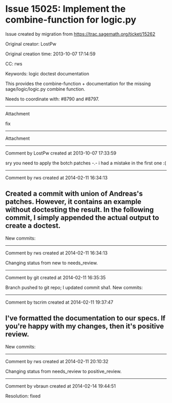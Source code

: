 # Issue 15025: Implement the combine-function for logic.py

Issue created by migration from https://trac.sagemath.org/ticket/15262

Original creator: LostPw

Original creation time: 2013-10-07 17:14:59

CC:  rws

Keywords: logic doctest documentation

This provides the combine-function + documentation for the missing sage/logic/logic.py combine function.

Needs to coordinate with: #8790 and #8797.


---

Attachment

fix


---

Attachment


---

Comment by LostPw created at 2013-10-07 17:33:59

sry you need to apply the botch patches -.- i had a mistake in the first one :(


---

Comment by rws created at 2014-02-11 16:34:13

Created a commit with union of Andreas's patches. However, it contains an example without doctesting the result. In the following commit, I simply appended the actual output to create a doctest.
----
New commits:


---

Comment by rws created at 2014-02-11 16:34:13

Changing status from new to needs_review.


---

Comment by git created at 2014-02-11 16:35:35

Branch pushed to git repo; I updated commit sha1. New commits:


---

Comment by tscrim created at 2014-02-11 19:37:47

I've formatted the documentation to our specs. If you're happy with my changes, then it's positive review.
----
New commits:


---

Comment by rws created at 2014-02-11 20:10:32

Changing status from needs_review to positive_review.


---

Comment by vbraun created at 2014-02-14 19:44:51

Resolution: fixed
